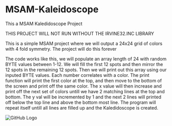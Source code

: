 # MSAM-Kaleidoscope

This a MSAM Kaledidoscope Project 

THIS PROJECT WILL NOT RUN WITHOUT THE IRVINE32.INC LIBRARY 

This is a simple MSAM project where we will output a 24x24 grid of colors with 4 fold symmetry. The project will do this forever

The code works like this, we will populate an array length of 24 with random BYTE values between 1-12. We will fill the first 12 spots and then mirror the 12 spots 
in the remaining 12 spots. Then we will print out this array using our inputed BYTE values. Each number correlates with a color. The print function will print the first
color at the top, and then move to the bottom of the screen and print off the same color. The x value will then increase and print off the next set of colors untill we 
have 2 matching lines at the top and bottom. The y val will be incremented by 1 and the next 2 lines will printed off below the top line and above the bottom most line. 
The program will repeat itself untill all lines are filled up and the Kaledidoscope is created.

![GitHub Logo](/images/logo.png)

